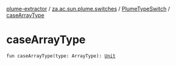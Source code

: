 [plume-extractor](../../index.md) / [za.ac.sun.plume.switches](../index.md) / [PlumeTypeSwitch](index.md) / [caseArrayType](./case-array-type.md)

# caseArrayType

`fun caseArrayType(type: ArrayType): `[`Unit`](https://kotlinlang.org/api/latest/jvm/stdlib/kotlin/-unit/index.html)